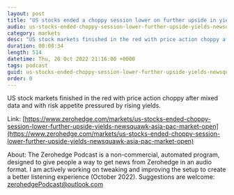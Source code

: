 ```yaml
---
layout: post
title: "US stocks ended a choppy session lower on further upside in yields - Newsquawk Asia-Pac Market Open"
audio: us-stocks-ended-choppy-session-lower-further-upside-yields-newsquawk-asia-pac-market-open-0
category: markets
desc: "US stock markets finished in the red with price action choppy after mixed data and with risk appetite pressured by rising yields."
duration: 00:08:34
length: 514
datetime: Thu, 20 Oct 2022 21:16:00 +0000
tags: podcast
guid: us-stocks-ended-choppy-session-lower-further-upside-yields-newsquawk-asia-pac-market-open-0
order: 0
---
```

US stock markets finished in the red with price action choppy after mixed data and with risk appetite pressured by rising yields.

Link: [https://www.zerohedge.com/markets/us-stocks-ended-choppy-session-lower-further-upside-yields-newsquawk-asia-pac-market-open](https://www.zerohedge.com/markets/us-stocks-ended-choppy-session-lower-further-upside-yields-newsquawk-asia-pac-market-open)

About: The Zerohedge Podcast is a non-commercial, automated program, designed to give people a way to get news from Zerohedge in an audio format.  I am actively working on tweaking and improving the setup to create a better listening experience (October 2022).  Suggestions are welcome: [zerohedgePodcast@outlook.com](mailto:zerohedgePodcast@outlook.com)
